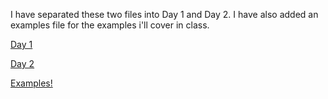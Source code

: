 I have separated these two files into Day 1 and Day 2. I have also added an examples file for the examples i'll cover in class.

[Day 1](07_tuesday.md)

[Day 2](07_thursday.md)

[Examples!](examples.md)
